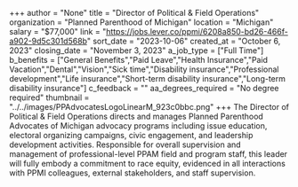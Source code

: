 +++
author = "None"
title = "Director of Political & Field Operations"
organization = "Planned Parenthood of Michigan"
location = "Michigan"
salary = "$77,000"
link = "https://jobs.lever.co/ppmi/6208a850-bd26-466f-a902-9d5c301d568b"
sort_date = "2023-10-06"
created_at = "October 6, 2023"
closing_date = "November 3, 2023"
a_job_type = ["Full Time"]
b_benefits = ["General Benefits","Paid Leave","Health Insurance","Paid Vacation","Dental","Vision","Sick time","Disability insurance","Professional development","Life insurance","Short-term disability insurance","Long-term disability insurance"]
c_feedback = ""
aa_degrees_required = "No degree required"
thumbnail = "../../images/PPAdvocatesLogoLinearM_923c0bbc.png"
+++
The Director of Political & Field Operations directs and manages Planned Parenthood Advocates of Michigan advocacy programs including issue education, electoral organizing campaigns, civic engagement, and leadership development activities. Responsible for overall supervision and management of professional-level PPAM field and program staff, this leader will fully embody a commitment to race equity, evidenced in all interactions with PPMI colleagues, external stakeholders, and staff supervision.  